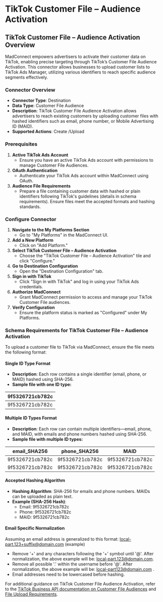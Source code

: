 # TikTok Customer File – Audience Activation

## **TikTok Customer File – Audience Activation Overview**

MadConnect empowers advertisers to activate their customer data on TikTok, enabling precise targeting through TikTok’s Customer File Audience Activation. This connector allows businesses to upload customer lists to TikTok Ads Manager, utilizing various identifiers to reach specific audience segments effectively.

### **Connector Overview**

* **Connector Type**: Destination
* **Data Type**: Customer File Audience
* **Description**: TikTok Customer File Audience Activation allows advertisers to reach existing customers by uploading customer files with hashed identifiers such as email, phone number, or Mobile Advertising ID (MAID).
* **Supported Actions**: Create /Upload

### **Prerequisites**

1. **Active TikTok Ads Account**
   * Ensure you have an active TikTok Ads account with permissions to manage Customer File Audiences.
2. **OAuth Authentication**
   * Authenticate your TikTok Ads account within MadConnect using OAuth.
3. **Audience File Requirements**
   * Prepare a file containing customer data with hashed or plain identifiers following TikTok's guidelines (details in schema requirements). Ensure files meet the accepted formats and hashing standards.

### **Configure Connector**

1. **Navigate to the My Platforms Section**
   * Go to "My Platforms" in the MadConnect UI.
2. **Add a New Platform**
   * Click on "Add Platform."
3. **Select TikTok Customer File – Audience Activation**
   * Choose the "TikTok Customer File – Audience Activation" tile and click "Configure."
4. **Go to Destination Configuration**
   * Open the "Destination Configuration" tab.
5. **Sign in with TikTok**
   * Click "Sign in with TikTok" and log in using your TikTok Ads credentials.
6. **Authorize MadConnect**
   * Grant MadConnect permission to access and manage your TikTok Customer File audiences.
7. **Verify Configuration**
   * Ensure the platform status is marked as "Configured" under My Platforms.

### **Schema Requirements for TikTok Customer File – Audience Activation**

To upload a customer file to TikTok via MadConnect, ensure the file meets the following format:

#### **Single ID Type Format**

* **Description**: Each row contains a single identifier (email, phone, or MAID) hashed using SHA-256.
* **Sample file with one ID type:**

| 9f5326721cb782c |
| --------------- |
| 9f5326721cb782c |

#### **Multiple ID Types Format**

* **Description**: Each row can contain multiple identifiers—email, phone, and MAID, with emails and phone numbers hashed using SHA-256.
* **Sample file with multiple ID types:**

| email\_SHA256   | phone\_SHA256   | MAID            |
| --------------- | --------------- | --------------- |
| 9f5326721cb782c | 9f5326721cb782c | 9f5326721cb782c |
| 9f5326721cb782c | 9f5326721cb782c | 9f5326721cb782c |

#### **Accepted Hashing Algorithm**

* **Hashing Algorithm**: SHA-256 for emails and phone numbers. MAIDs can be uploaded as plain text.
* **Example (SHA-256 Hash)**:
  * Email: 9f5326721cb782c
  * Phone: 9f5326721cb782c
  * MAID: 9f5326721cb782c

#### Email Specific Normalization

Assuming an email address is generalized to this format: local-part.123+suffix@domain.com (example)

* Remove '+' and any characters following the '+' symbol until '@'. After normalization, the above example will be: local-part.123@domain.com.
* Remove all possible '.' within the username before '@'. After normalization, the above example will be: local-part123@domain.com .
* Email addresses need to be lowercased before hashing.

For additional guidance on TikTok Customer File Audience Activation, refer to the [TikTok Business API documentation on Customer File Audiences](https://business-api.tiktok.com/portal/docs?id=1747012327159809) and [File Upload Requirements](https://business-api.tiktok.com/portal/docs?id=1739940567842818).
